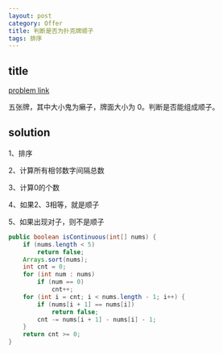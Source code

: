 ```yaml
---
layout: post
category: Offer
title: 判断是否为扑克牌顺子
tags: 排序
---
```


## title
[problem link](https://www.nowcoder.com/practice/762836f4d43d43ca9deb273b3de8e1f4?tpId=13&tqId=11198&tPage=1&rp=1&ru=/ta/coding-interviews&qru=/ta/coding-interviews/question-ranking)

五张牌，其中大小鬼为癞子，牌面大小为 0。判断是否能组成顺子。

## solution
1、排序 

2、计算所有相邻数字间隔总数 

3、计算0的个数 

4、如果2、3相等，就是顺子 

5、如果出现对子，则不是顺子

```java
public boolean isContinuous(int[] nums) {
    if (nums.length < 5)
        return false;
    Arrays.sort(nums);
    int cnt = 0;
    for (int num : nums)
        if (num == 0)
            cnt++;
    for (int i = cnt; i < nums.length - 1; i++) {
        if (nums[i + 1] == nums[i])
            return false;
        cnt -= nums[i + 1] - nums[i] - 1;
    }
    return cnt >= 0;
}

```